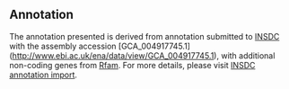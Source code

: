 
Annotation
----------

The annotation presented is derived from annotation submitted to
[INSDC](http://www.insdc.org) with the assembly accession [GCA\_004917745.1]
(http://www.ebi.ac.uk/ena/data/view/GCA_004917745.1),
with additional non-coding genes from
[Rfam](http://rfam.xfam.org/). For more details, please visit [INSDC
annotation import](http://ensemblgenomes.org/info/data/insdc_annotation).
